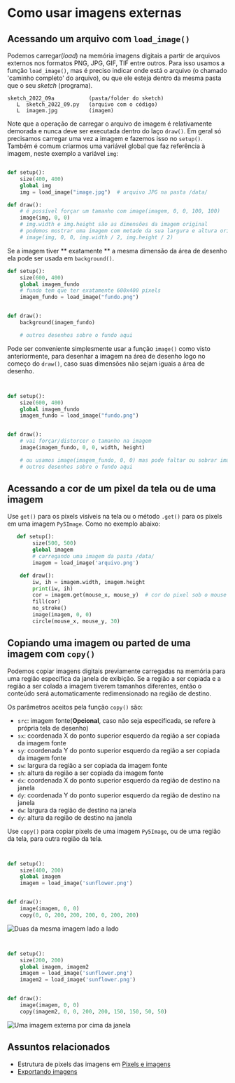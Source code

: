 # Como usar imagens externas

## Acessando um arquivo com `load_image()`

Podemos carregar(_load_) na memória imagens digitais a partir de arquivos externos nos formatos PNG, JPG, GIF, TIF entre outros. Para isso usamos a função `load_image()`, mas é preciso indicar onde está o arquivo (o chamado 'caminho completo' do arquivo), ou que ele esteja dentro da mesma pasta que o seu _sketch_ (programa).

```
sketch_2022_09a           (pasta/folder do sketch)
   L  sketch_2022_09.py   (arquivo com o código)
   L  imagem.jpg          (imagem)
```

Note que a operação de carregar o arquivo de imagem é relativamente demorada e nunca deve ser executada dentro do laço `draw()`. Em geral só precisamos carregar uma vez a imagem e fazemos isso no `setup()`. Também é comum criarmos uma variável global que faz referência à imagem, neste exemplo a variável `img`:

```python

def setup():
    size(400, 400)
    global img
    img = load_image("image.jpg")  # arquivo JPG na pasta /data/

def draw():
    # é possível forçar um tamanho com image(imagem, 0, 0, 100, 100)
    image(img, 0, 0)
    # img.width e img.height são as dimensões da imagem original
    # podemos mostrar uma imagem com metade da sua largura e altura originais assim:
    # image(img, 0, 0, img.width / 2, img.height / 2)

```

Se a imagem tiver ** exatamente ** a mesma dimensão da área de desenho ela pode ser usada em `background()`.

```python
def setup():
    size(600, 400)
    global imagem_fundo
    # fundo tem que ter exatamente 600x400 pixels
    imagem_fundo = load_image("fundo.png")


def draw():
    background(imagem_fundo)

    # outros desenhos sobre o fundo aqui
```

Pode ser conveniente simplesmente usar a função `image()` como visto anteriormente, para desenhar a imagem na área de desenho logo no começo do `draw()`, caso suas dimensões não sejam iguais a área de desenho.

```python


def setup():
    size(600, 400)
    global imagem_fundo
    imagem_fundo = load_image("fundo.png")


def draw():
    # vai forçar/distorcer o tamanho na imagem
    image(imagem_fundo, 0, 0, width, height)

    # ou usamos image(imagem_fundo, 0, 0) mas pode faltar ou sobrar imagem em relação à área.
    # outros desenhos sobre o fundo aqui
```

## Acessando a cor de um pixel da tela ou de uma imagem

Use `get()` para os pixels visíveis na tela ou o método `.get()` para os pixels em uma imagem `Py5Image`. Como no exemplo abaixo:

```python
   def setup():
        size(500, 500)
        global imagem
        # carregando uma imagem da pasta /data/
        imagem = load_image('arquivo.png')

    def draw():
        iw, ih = imagem.width, imagem.height
        print(iw, ih)
        cor = imagem.get(mouse_x, mouse_y)  # cor do pixel sob o mouse
        fill(cor)
        no_stroke()
        image(imagem, 0, 0)
        circle(mouse_x, mouse_y, 30)
```

## Copiando uma imagem ou parted de uma imagem com `copy()`

Podemos copiar imagens digitais previamente carregadas na memória para uma região específica da janela de exibição. Se a região a ser copiada e a região a ser colada a imagem tiverem tamanhos diferentes, então o conteúdo será automaticamente redimensionado na região de destino.

Os parâmetros aceitos pela função `copy()` são:

- `src`: imagem fonte(**Opcional**, caso não seja especificada, se refere à própria tela de desenho)
- `sx`: coordenada X do ponto superior esquerdo da região a ser copiada da imagem fonte
- `sy`: coordenada Y do ponto superior esquerdo da região a ser copiada da imagem fonte
- `sw`: largura da região a ser copiada da imagem fonte
- `sh`: altura da região a ser copiada da imagem fonte
- `dx`: coordenada X do ponto superior esquerdo da região de destino na janela
- `dy`: coordenada Y do ponto superior esquerdo da região de destino na janela
- `dw`: largura da região de destino na janela
- `dy`: altura da região de destino na janela

Use `copy()` para copiar pixels de uma imagem `Py5Image`, ou de uma região da tela, para outra região da tela.

```python


def setup():
    size(400, 200)
    global imagem
    imagem = load_image('sunflower.png')


def draw():
    image(imagem, 0, 0)
    copy(0, 0, 200, 200, 200, 0, 200, 200)

```

![Duas da mesma imagem lado a lado](assets/copy1.png "Duas da mesma imagem lado a lado")

```python


def setup():
    size(200, 200)
    global imagem, imagem2
    imagem = load_image('sunflower.png')
    imagem2 = load_image('sunflower.png')


def draw():
    image(imagem, 0, 0)
    copy(imagem2, 0, 0, 200, 200, 150, 150, 50, 50)

```

![Uma imagem externa por cima da janela](assets/copy2.png "Uma imagem externa por cima da janela")

## Assuntos relacionados

- Estrutura de pixels das imagens em [Pixels e imagens](pixels.md)
- [Exportando imagens](exportando_imagem.md)
